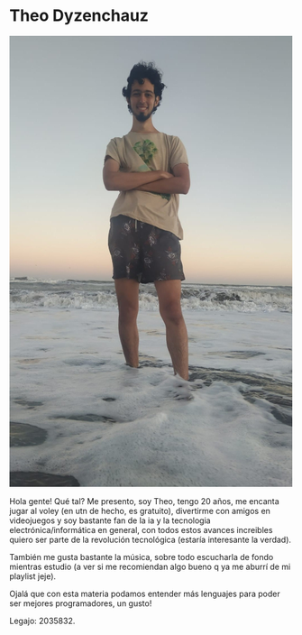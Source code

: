 # Theo Dyzenchauz
![img fachera](https://github.com/pdepmartestm/bienvenida-2023-Theo1d/blob/main/Imagen%20facha.jpg)

Hola gente! Qué tal? Me presento, soy Theo, tengo 20 años, me encanta jugar al voley (en utn de hecho, es gratuito),  divertirme con amigos en videojuegos y soy bastante fan de la ia y la tecnologia electrónica/informática en general, con todos estos avances increibles quiero ser parte de la revolución tecnológica (estaría interesante la verdad).

También me gusta bastante la música, sobre todo escucharla de fondo mientras estudio (a ver si me recomiendan algo bueno q ya me aburrí de mi playlist jeje).

Ojalá que con esta materia podamos entender más lenguajes para poder ser mejores programadores, un gusto!

Legajo: 2035832.
